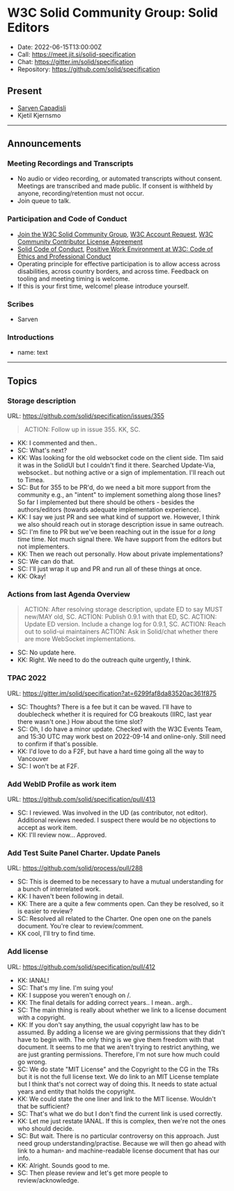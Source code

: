 # W3C Solid Community Group: Solid Editors

* Date: 2022-06-15T13:00:00Z
* Call: https://meet.jit.si/solid-specification
* Chat: https://gitter.im/solid/specification
* Repository: https://github.com/solid/specification

## Present
* [Sarven Capadisli](https://csarven.ca/#i)
* Kjetil Kjernsmo

---

## Announcements

### Meeting Recordings and Transcripts
* No audio or video recording, or automated transcripts without consent. Meetings are transcribed and made public. If consent is withheld by anyone, recording/retention must not occur.
* Join queue to talk.


### Participation and Code of Conduct
* [Join the W3C Solid Community Group](https://www.w3.org/community/solid/join), [W3C Account Request](http://www.w3.org/accounts/request), [W3C Community Contributor License Agreement](https://www.w3.org/community/about/agreements/cla/)
* [Solid Code of Conduct](https://github.com/solid/process/blob/main/code-of-conduct.md), [Positive Work Environment at W3C: Code of Ethics and Professional Conduct](https://www.w3.org/Consortium/cepc/)
* Operating principle for effective participation is to allow access across disabilities, across country borders, and across time. Feedback on tooling and meeting timing is welcome.
* If this is your first time, welcome! please introduce yourself.


### Scribes
* Sarven


### Introductions
* name: text

---


## Topics

### Storage description
URL: https://github.com/solid/specification/issues/355

>ACTION: Follow up in issue 355. KK, SC.

* KK: I commented and then..
* SC: What's next?
* KK: Was looking for the old websocket code on the client side. TIm said it was in the SolidUI but I couldn't find it there. Searched Update-Via, websocket.. but nothing active or a sign of implementation. I'll reach out to Timea.
* SC: But for 355 to be PR'd, do we need a bit more support from the community e.g., an "intent" to implement something along those lines? So far I implemented but there should be others - besides the authors/editors (towards adequate implementation experience).
* KK: I say we just PR and see what kind of support we. However, I think we also should reach out in storage description issue in same outreach.
* SC: I'm fine to PR but we've been reaching out in the issue for *a long time* time. Not much signal there. We have support from the editors but not implementers.
* KK: Then we reach out personally. How about private implementations?
* SC: We can do that.
* SC: I'll just wrap it up and PR and run all of these things at once.
* KK: Okay!


### Actions from last Agenda Overview
>ACTION: After resolving storage description, update ED to say MUST new/MAY old, SC.
>ACTION: Publish 0.9.1 with that ED, SC.
>ACTION: Update ED version. Include a change log for 0.9.1, SC.
>ACTION: Reach out to solid-ui maintainers
>ACTION: Ask in Solid/chat whether there are more WebSocket implementations.

* SC: No update here.
* KK: Right. We need to do the outreach quite urgently, I think.


### TPAC 2022
URL: https://gitter.im/solid/specification?at=6299faf8da83520ac361f875

* SC: Thoughts? There is a fee but it can be waved. I'll have to doublecheck whether it is required for CG breakouts (IIRC, last year there wasn't one.) How about the time slot?
* SC: Oh, I do have a minor update. Checked with the W3C Events Team, and 15:30 UTC may work best on 2022-09-14 and online-only. Still need to confirm if that's possible.
* KK: I'd love to do a F2F, but have a hard time going all the way to Vancouver
* SC: I won't be at F2F.


### Add WebID Profile as work item
URL: https://github.com/solid/specification/pull/413

* SC: I reviewed. Was involved in the UD (as contributor, not editor). Additional reviews needed. I suspect there would be no objections to accept as work item.
* KK: I'll review now... Approved.


### Add Test Suite Panel Charter. Update Panels
URL: https://github.com/solid/process/pull/288

* SC: This is deemed to be necessary to have a mutual understanding for a bunch of interrelated work.
* KK: I haven't been following in detail.
* KK: There are a quite a few comments open. Can they be resolved, so it is easier to review?
* SC: Resolved all related to the Charter. One open one on the panels document. You're clear to review/comment.
* KK cool, I'll try to find time.


### Add license
URL: https://github.com/solid/specification/pull/412

* KK: IANAL!
* SC: That's my line. I'm suing you!
* KK: I suppose you weren't enough on /.
* KK: The final details for adding correct years.. I mean.. argh..
* SC: The main thing is really about whether we link to a license document with a copyright.
* KK: If you don't say anything, the usual copyright law has to be assumed. By adding a license we are giving permissions that they didn't have to begin with. The only thing is we give them freedom with that document. It seems to me that we aren't trying to restrict anything, we are just granting permissions. Therefore, I'm not sure how much could go wrong.
* SC: We do state "MIT License" and the Copyright to the CG in the TRs but it is not the full license text. We do link to an MIT License template but I think that's not correct way of doing this. It needs to state actual years and entity that holds the copyright.
* KK: We could state the one liner and link to the MIT license. Wouldn't that be sufficient?
* SC: That's what we do but I don't find the current link is used correctly.
* KK: Let me just restate IANAL. If this is complex, then we're not the ones who should decide.
* SC: But wait. There is no particular controversy on this approach. Just need group understanding/practise. Because we will then go ahead with link to a human- and machine-readable license document that has our info.
* KK: Alright. Sounds good to me.
* SC: Then please review and let's get more people to review/acknowledge.
